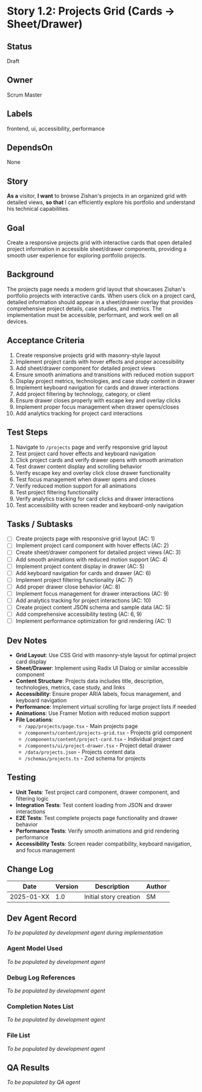# Story 1.2: Projects Grid (Cards → Sheet/Drawer)

## Status
Draft

## Owner
Scrum Master

## Labels
frontend, ui, accessibility, performance

## DependsOn
None

## Story
**As a** visitor,
**I want** to browse Zishan's projects in an organized grid with detailed views,
**so that** I can efficiently explore his portfolio and understand his technical capabilities.

## Goal
Create a responsive projects grid with interactive cards that open detailed project information in accessible sheet/drawer components, providing a smooth user experience for exploring portfolio projects.

## Background
The projects page needs a modern grid layout that showcases Zishan's portfolio projects with interactive cards. When users click on a project card, detailed information should appear in a sheet/drawer overlay that provides comprehensive project details, case studies, and metrics. The implementation must be accessible, performant, and work well on all devices.

## Acceptance Criteria
1. Create responsive projects grid with masonry-style layout
2. Implement project cards with hover effects and proper accessibility
3. Add sheet/drawer component for detailed project views
4. Ensure smooth animations and transitions with reduced motion support
5. Display project metrics, technologies, and case study content in drawer
6. Implement keyboard navigation for cards and drawer interactions
7. Add project filtering by technology, category, or client
8. Ensure drawer closes properly with escape key and overlay clicks
9. Implement proper focus management when drawer opens/closes
10. Add analytics tracking for project card interactions

## Test Steps
1. Navigate to `/projects` page and verify responsive grid layout
2. Test project card hover effects and keyboard navigation
3. Click project cards and verify drawer opens with smooth animation
4. Test drawer content display and scrolling behavior
5. Verify escape key and overlay click close drawer functionality
6. Test focus management when drawer opens and closes
7. Verify reduced motion support for all animations
8. Test project filtering functionality
9. Verify analytics tracking for card clicks and drawer interactions
10. Test accessibility with screen reader and keyboard-only navigation

## Tasks / Subtasks
- [ ] Create projects page with responsive grid layout (AC: 1)
- [ ] Implement project card component with hover effects (AC: 2)
- [ ] Create sheet/drawer component for detailed project views (AC: 3)
- [ ] Add smooth animations with reduced motion support (AC: 4)
- [ ] Implement project content display in drawer (AC: 5)
- [ ] Add keyboard navigation for cards and drawer (AC: 6)
- [ ] Implement project filtering functionality (AC: 7)
- [ ] Add proper drawer close behavior (AC: 8)
- [ ] Implement focus management for drawer interactions (AC: 9)
- [ ] Add analytics tracking for project interactions (AC: 10)
- [ ] Create project content JSON schema and sample data (AC: 5)
- [ ] Add comprehensive accessibility testing (AC: 6, 9)
- [ ] Implement performance optimization for grid rendering (AC: 1)

## Dev Notes
- **Grid Layout**: Use CSS Grid with masonry-style layout for optimal project card display
- **Sheet/Drawer**: Implement using Radix UI Dialog or similar accessible component
- **Content Structure**: Projects data includes title, description, technologies, metrics, case study, and links
- **Accessibility**: Ensure proper ARIA labels, focus management, and keyboard navigation
- **Performance**: Implement virtual scrolling for large project lists if needed
- **Animations**: Use Framer Motion with reduced motion support
- **File Locations**:
  - `/app/projects/page.tsx` - Main projects page
  - `/components/content/projects-grid.tsx` - Projects grid component
  - `/components/content/project-card.tsx` - Individual project card
  - `/components/ui/project-drawer.tsx` - Project detail drawer
  - `/data/projects.json` - Projects content data
  - `/schemas/projects.ts` - Zod schema for projects

## Testing
- **Unit Tests**: Test project card component, drawer component, and filtering logic
- **Integration Tests**: Test content loading from JSON and drawer interactions
- **E2E Tests**: Test complete projects page functionality and drawer behavior
- **Performance Tests**: Verify smooth animations and grid rendering performance
- **Accessibility Tests**: Screen reader compatibility, keyboard navigation, and focus management

## Change Log
| Date | Version | Description | Author |
|------|---------|-------------|--------|
| 2025-01-XX | 1.0 | Initial story creation | SM |

## Dev Agent Record
*To be populated by development agent during implementation*

### Agent Model Used
*To be populated by development agent*

### Debug Log References
*To be populated by development agent*

### Completion Notes List
*To be populated by development agent*

### File List
*To be populated by development agent*

## QA Results
*To be populated by QA agent* 